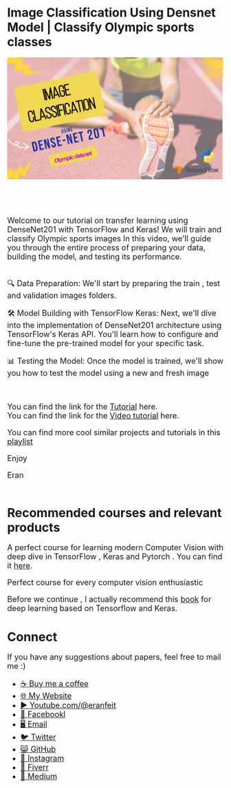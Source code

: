 # Image Classification Using Densnet Model | Classify Olympic sports classes

<p align="center">
  <img width="800" src="DenseNet201.png" "image">
</p>

##
<br/><br/> 

<font size= "4" >

Welcome to our tutorial on transfer learning using DenseNet201 with TensorFlow and Keras! 
We will train and classify Olympic sports images
In this video, we'll guide you through the entire process of preparing your data, building the model, and testing its performance.

<br/>
🔍 Data Preparation: We'll start by preparing the train , test and validation images folders.

🛠️ Model Building with TensorFlow Keras: Next, we'll dive into the implementation of DenseNet201 architecture using TensorFlow's Keras API. You'll learn how to configure and fine-tune the pre-trained model for your specific task.

📊 Testing the Model: Once the model is trained, we'll show you how to test the model using a new and fresh image 


<br/>

You can find the link for the [Tutorial](https://eranfeit.net/how-to-build-a-densenet201-model-for-sports-image-classification/) here.  
You can find the link for the [Video tutorial](https://youtu.be/TJ3i5r1pq98) here. 

You can find more cool similar projects and tutorials in this [playlist](https://www.youtube.com/playlist?list=PLdkryDe59y4aCcCN4ioFpdLVAGZ_dFeFr)

Enjoy

Eran
<br/><br/> 

</font>

# Recommended courses and relevant products 
<font size= "4" >

A perfect course for learning modern Computer Vision with deep dive in TensorFlow , Keras and Pytorch . You can find it [here](http://bit.ly/3HeDy1V).

Perfect course for every computer vision enthusiastic

Before we continue , I actually recommend this [book](https://amzn.to/3STWZ2N) for deep learning based on Tensorflow and Keras. 



</font>

# Connect

<font size= "4" >
If you have any suggestions about papers, feel free to mail me :)

- [☕ Buy me a coffee](https://ko-fi.com/eranfeit)
- [🌐 My Website](https://eranfeit.net)
- [▶️ Youtube.com/@eranfeit](https://www.youtube.com/channel/UCTiWJJhaH6BviSWKLJUM9sg)
- [🐙 Facebookl](https://www.facebook.com/groups/3080601358933585)
- [🖥️ Email](mailto:feitgemel@gmail.com)
- [🐦 Twitter](https://twitter.com/eran_feit )
- [😸 GitHub](https://github.com/feitgemel)
- [📸 Instagram](https://www.instagram.com/eran_feit/)
- [🤝 Fiverr ](https://www.fiverr.com/s/mB3Pbb)
- [📝 Medium ](https://medium.com/@feitgemel)


</font>

